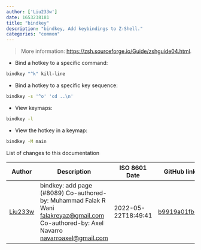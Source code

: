 ```yaml
---
author: ['Liu233w']
date: 1653238181
title: "bindkey"
description: "bindkey, Add keybindings to Z-Shell."
categories: "common"
---
```

> More information: <https://zsh.sourceforge.io/Guide/zshguide04.html>.

- Bind a hotkey to a specific command:

```bash
bindkey "^k" kill-line
```

- Bind a hotkey to a specific key sequence:

```bash
bindkey -s '^o' 'cd ..\n'
```

- View keymaps:

```bash
bindkey -l
```

- View the hotkey in a keymap:

```bash
bindkey -M main
```
List of changes to this documentation


Author | Description | ISO 8601 Date | GitHub link
------|-----|-----|-----
[Liu233w](mailto:github@liu233w.com) | bindkey: add page (#8089) Co-authored-by: Muhammad Falak R Wani <falakreyaz@gmail.com> Co-authored-by: Axel Navarro <navarroaxel@gmail.com> | 2022-05-22T18:49:41 | [b9919a01fb98](https://github.com/tldr-pages/tldr/commit/b9919a01fb9899be2175c7d0cb6ada6eb0660af6)

